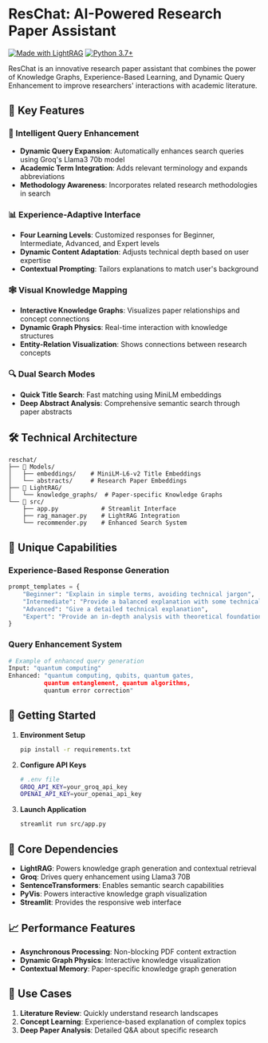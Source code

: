 # ResChat: AI-Powered Research Paper Assistant

[![Made with LightRAG](https://img.shields.io/badge/Made_with-LightRAG-blue.svg)](https://github.com/HKUDS/LightRAG)
[![Python 3.7+](https://img.shields.io/badge/python-3.7+-blue.svg)](https://www.python.org/downloads/)

ResChat is an innovative research paper assistant that combines the power of Knowledge Graphs, Experience-Based Learning, and Dynamic Query Enhancement to improve researchers' interactions with academic literature.

## 🌟 Key Features

### 🧠 Intelligent Query Enhancement

- **Dynamic Query Expansion**: Automatically enhances search queries using Groq's Llama3 70b model
- **Academic Term Integration**: Adds relevant terminology and expands abbreviations
- **Methodology Awareness**: Incorporates related research methodologies in search

### 📊 Experience-Adaptive Interface

- **Four Learning Levels**: Customized responses for Beginner, Intermediate, Advanced, and Expert levels
- **Dynamic Content Adaptation**: Adjusts technical depth based on user expertise
- **Contextual Prompting**: Tailors explanations to match user's background

### 🕸️ Visual Knowledge Mapping

- **Interactive Knowledge Graphs**: Visualizes paper relationships and concept connections
- **Dynamic Graph Physics**: Real-time interaction with knowledge structures
- **Entity-Relation Visualization**: Shows connections between research concepts

### 🔍 Dual Search Modes

- **Quick Title Search**: Fast matching using MiniLM embeddings
- **Deep Abstract Analysis**: Comprehensive semantic search through paper abstracts

## 🛠️ Technical Architecture

```plaintext
reschat/
├── 🧮 Models/
│   ├── embeddings/    # MiniLM-L6-v2 Title Embeddings
│   └── abstracts/     # Research Paper Embeddings
├── 🔄 LightRAG/
│   └── knowledge_graphs/  # Paper-specific Knowledge Graphs
└── 🎯 src/
    ├── app.py            # Streamlit Interface
    ├── rag_manager.py    # LightRAG Integration
    └── recommender.py    # Enhanced Search System
```

## 💫 Unique Capabilities

### Experience-Based Response Generation

```python
prompt_templates = {
    "Beginner": "Explain in simple terms, avoiding technical jargon",
    "Intermediate": "Provide a balanced explanation with some technical details",
    "Advanced": "Give a detailed technical explanation",
    "Expert": "Provide an in-depth analysis with theoretical foundations"
}
```

### Query Enhancement System

```python
# Example of enhanced query generation
Input: "quantum computing"
Enhanced: "quantum computing, qubits, quantum gates, 
          quantum entanglement, quantum algorithms, 
          quantum error correction"
```

## 🚀 Getting Started

1. **Environment Setup**

   ```bash
   pip install -r requirements.txt
   ```

2. **Configure API Keys**

   ```bash
   # .env file
   GROQ_API_KEY=your_groq_api_key
   OPENAI_API_KEY=your_openai_api_key
   ```

3. **Launch Application**

   ```bash
   streamlit run src/app.py
   ```

## 🔋 Core Dependencies

- **LightRAG**: Powers knowledge graph generation and contextual retrieval
- **Groq**: Drives query enhancement using Llama3 70B
- **SentenceTransformers**: Enables semantic search capabilities
- **PyVis**: Powers interactive knowledge graph visualization
- **Streamlit**: Provides the responsive web interface

## 📈 Performance Features

- **Asynchronous Processing**: Non-blocking PDF content extraction
- **Dynamic Graph Physics**: Interactive knowledge visualization
- **Contextual Memory**: Paper-specific knowledge graph generation

## 🎯 Use Cases

1. **Literature Review**: Quickly understand research landscapes
2. **Concept Learning**: Experience-based explanation of complex topics
3. **Deep Paper Analysis**: Detailed Q&A about specific research
